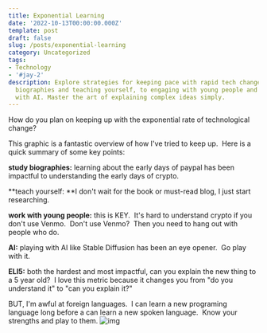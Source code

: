 ```yaml
---
title: Exponential Learning
date: '2022-10-13T00:00:00.000Z'
template: post
draft: false
slug: /posts/exponential-learning
category: Uncategorized
tags:
- Technology
- '#jay-2'
description: Explore strategies for keeping pace with rapid tech changes, from studying
  biographies and teaching yourself, to engaging with young people and experimenting
  with AI. Master the art of explaining complex ideas simply.
---
```

How do you plan on keeping up with the exponential rate of technological change?

This graphic is a fantastic overview of how I've tried to keep up.  Here is a quick summary of some key points:

**study biographies:** learning about the early days of paypal has been impactful to understanding the early days of crypto.

**teach yourself: **I don't wait for the book or must-read blog, I just start researching.

**work with young people:** this is KEY.  It's hard to understand crypto if you don't use Venmo.  Don't use Venmo?  Then you need to hang out with people who do.

**AI:** playing with AI like Stable Diffusion has been an eye opener.  Go play with it.

**ELI5:** both the hardest and most impactful, can you explain the new thing to a 5 year old?  I love this metric because it changes you from "do you understand it" to "can you explain it?"

BUT, I'm awful at foreign languages.  I can learn a new programing language long before a can learn a new spoken language.  Know your strengths and play to them.
![img](https://s3.eu-west-1.amazonaws.com/media.socialchamp.io/users/631ce18ae12f5b7e27da4c25/posts/images/-1cg8j-Ei.png)